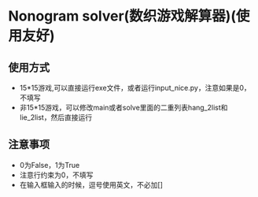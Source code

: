 # Nonogram solver(数织游戏解算器)(使用友好)
## 使用方式
* 15*15游戏,可以直接运行exe文件，或者运行input_nice.py，注意如果是0，不填写  
* 非15*15游戏，可以修改main或者solve里面的二重列表hang_2list和lie_2list，然后直接运行  
## 注意事项
* 0为False，1为True  
* 注意行约束为0，不填写  
* 在输入框输入的时候，逗号使用英文，不必加[]  

